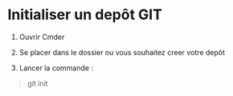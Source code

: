 
# Initialiser un depôt GIT

1) Ouvrir Cmder

2) Se placer dans le dossier ou vous souhaitez creer votre depôt

3) Lancer la commande :

> git init